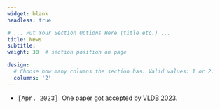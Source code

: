 ```yaml
---
widget: blank
headless: true

# ... Put Your Section Options Here (title etc.) ...
title: News
subtitle:
weight: 30  # section position on page

design:
  # Choose how many columns the section has. Valid values: 1 or 2.
  columns: '2'
---
```


* <span style="font-family: 'Courier', monospace;"> [Apr. 2023] </span> One paper got accepted by [VLDB 2023](https://vldb.org/2023/).

